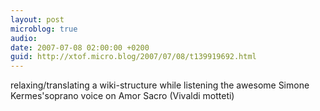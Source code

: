 ```yaml
---
layout: post
microblog: true
audio: 
date: 2007-07-08 02:00:00 +0200
guid: http://xtof.micro.blog/2007/07/08/t139919692.html
---
```

relaxing/translating a wiki-structure while listening the awesome Simone Kermes'soprano voice on Amor Sacro (Vivaldi motteti)
